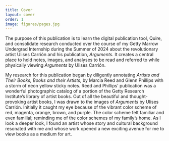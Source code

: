 ```yaml
---
title: Cover
layout: cover
order: 1
image: figures/pages.jpg
---
```

The purpose of this publication is to learn the digital publication tool, Quire, and consolidate research conducted over the course of my Getty Marrow Undergrad Internship during the Summer of 2024 about the revolutionary artist Ulises Carrión and his publication, *Arguments*. It creates a central place to hold notes, images, and analyses to be read and referred to while physically viewing *Arguments* by Ulises Carrión.

My research for this publication began by diligently annotating *Artists and Their Books, Books and their Artists*, by Marcia Reed and Glenn Phillips with a storm of neon yellow sticky notes. Reed and Phillips’ publication was a wonderful photographic catalog of a portion of the Getty Research Institute’s library of artist books. Out of all the beautiful and thought-provoking artist books, I was drawn to the images of *Arguments* by Ulises Carrión. Initially it caught my eye because of the vibrant color scheme of red, magenta, orange, brown, and purple. The color scheme felt familiar and even familial; reminding me of the color schemes of my family’s home. As I look a deeper look, I found an artist whose story and cultural background resonated with me and whose work opened a new exciting avenue for me to view books as a medium for art.